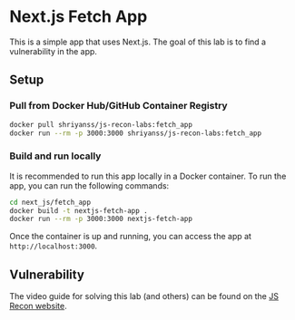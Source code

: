 # Next.js Fetch App

This is a simple app that uses Next.js. The goal of this lab is to find a vulnerability in the app.

## Setup

### Pull from Docker Hub/GitHub Container Registry

```bash
docker pull shriyanss/js-recon-labs:fetch_app
docker run --rm -p 3000:3000 shriyanss/js-recon-labs:fetch_app
```

### Build and run locally

It is recommended to run this app locally in a Docker container. To run the app, you can run the following commands:

```bash
cd next_js/fetch_app
docker build -t nextjs-fetch-app .
docker run --rm -p 3000:3000 nextjs-fetch-app
```

Once the container is up and running, you can access the app at `http://localhost:3000`.

## Vulnerability

The video guide for solving this lab (and others) can be found on the [JS Recon website](https://js-recon.io/labs).
